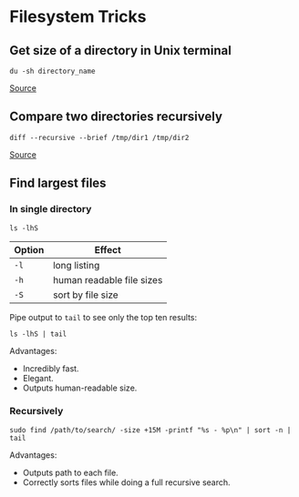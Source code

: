 # Filesystem Tricks

## Get size of a directory in Unix terminal

    du -sh directory_name
    
[Source](http://unix.stackexchange.com/a/3021/138212)

## Compare two directories recursively 

    diff --recursive --brief /tmp/dir1 /tmp/dir2
    
[Source](http://www.unixtutorial.org/2008/06/how-to-compare-directories-in-unix/)

## Find largest files

### In single directory

    ls -lhS

Option | Effect
-------|---------------------------
`-l`   | long listing
`-h`   | human readable file sizes
`-S`   | sort by file size

Pipe output to `tail` to see only the top ten results:

    ls -lhS | tail

Advantages:

- Incredibly fast.
- Elegant.
- Outputs human-readable size.

### Recursively

    sudo find /path/to/search/ -size +15M -printf "%s - %p\n" | sort -n | tail

Advantages:

- Outputs path to each file.
- Correctly sorts files while doing a full recursive search.
